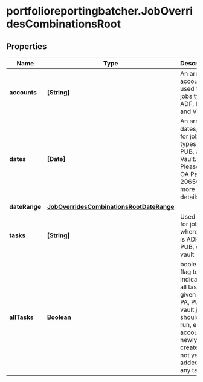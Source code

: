 # portfolioreportingbatcher.JobOverridesCombinationsRoot

## Properties

Name | Type | Description | Notes
------------ | ------------- | ------------- | -------------
**accounts** | **[String]** | An array of accounts, used for jobs types ADF, PUB, and Vault | [optional] 
**dates** | **[Date]** | An array of dates, used for jobs types ADF, PUB, and Vault. Please see OA Page 20650 for more details | [optional] 
**dateRange** | [**JobOverridesCombinationsRootDateRange**](JobOverridesCombinationsRootDateRange.md) |  | [optional] 
**tasks** | **[String]** | Used only for jobs where type is ADF, PA, PUB, or vault | [optional] 
**allTasks** | **Boolean** | boolean flag to indicate if all tasks for given ADF, PA, PUB, or vault job should be run, e.g. if account is newly created and not yet added to any tasks | [optional] 


